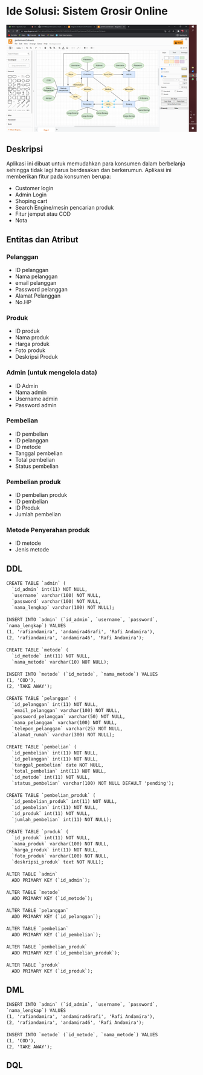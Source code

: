 # Ide Solusi: Sistem Grosir Online

![Diagrams](https://github.com/andamira16/IF214002/blob/main/pertemuan2/Screenshot%20(214).png?raw=true)

## Deskripsi
Aplikasi ini dibuat untuk memudahkan para konsumen dalam berbelanja sehingga tidak lagi harus berdesakan dan berkerumun. Aplikasi ini memberikan fitur pada konsumen berupa:
- Customer login
- Admin Login
- Shoping cart
- Search Engine/mesin pencarian produk
- Fitur jemput atau COD
- Nota
## Entitas dan Atribut
### Pelanggan
- ID pelanggan
- Nama pelanggan
- email pelanggan
- Password pelanggan
- Alamat Pelanggan 
- No.HP
### Produk
- ID produk
- Nama produk 
- Harga produk
- Foto produk
- Deskripsi Produk
### Admin (untuk mengelola data)
- ID Admin
- Nama admin
- Username admin
- Password admin
### Pembelian
- ID pembelian
- ID pelanggan
- ID metode
- Tanggal pembelian
- Total pembelian
- Status pembelian
### Pembelian produk
- ID pembelian produk
- ID pembelian
- ID Produk
- Jumlah pembelian
### Metode Penyerahan produk
- ID metode
- Jenis metode

## DDL
```
CREATE TABLE `admin` (
  `id_admin` int(11) NOT NULL,
  `username` varchar(100) NOT NULL,
  `password` varchar(100) NOT NULL,
  `nama_lengkap` varchar(100) NOT NULL);

INSERT INTO `admin` (`id_admin`, `username`, `password`, `nama_lengkap`) VALUES
(1, 'rafiandamira', 'andamira46rafi', 'Rafi Andamira'),
(2, 'rafiandamira', 'andamira46', 'Rafi Andamira');

CREATE TABLE `metode` (
  `id_metode` int(11) NOT NULL,
  `nama_metode` varchar(10) NOT NULL);

INSERT INTO `metode` (`id_metode`, `nama_metode`) VALUES
(1, 'COD'),
(2, 'TAKE AWAY');

CREATE TABLE `pelanggan` (
  `id_pelanggan` int(11) NOT NULL,
  `email_pelanggan` varchar(100) NOT NULL,
  `password_pelanggan` varchar(50) NOT NULL,
  `nama_pelanggan` varchar(100) NOT NULL,
  `telepon_pelanggan` varchar(25) NOT NULL,
  `alamat_rumah` varchar(300) NOT NULL);

CREATE TABLE `pembelian` (
  `id_pembelian` int(11) NOT NULL,
  `id_pelanggan` int(11) NOT NULL,
  `tanggal_pembelian` date NOT NULL,
  `total_pembelian` int(11) NOT NULL,
  `id_metode` int(11) NOT NULL,
  `status_pembelian` varchar(100) NOT NULL DEFAULT 'pending');

CREATE TABLE `pembelian_produk` (
  `id_pembelian_produk` int(11) NOT NULL,
  `id_pembelian` int(11) NOT NULL,
  `id_produk` int(11) NOT NULL,
  `jumlah_pembelian` int(11) NOT NULL);
  
CREATE TABLE `produk` (
  `id_produk` int(11) NOT NULL,
  `nama_produk` varchar(100) NOT NULL,
  `harga_produk` int(11) NOT NULL,
  `foto_produk` varchar(100) NOT NULL,
  `deskripsi_produk` text NOT NULL);

ALTER TABLE `admin`
  ADD PRIMARY KEY (`id_admin`);

ALTER TABLE `metode`
  ADD PRIMARY KEY (`id_metode`);

ALTER TABLE `pelanggan`
  ADD PRIMARY KEY (`id_pelanggan`);

ALTER TABLE `pembelian`
  ADD PRIMARY KEY (`id_pembelian`);

ALTER TABLE `pembelian_produk`
  ADD PRIMARY KEY (`id_pembelian_produk`);

ALTER TABLE `produk`
  ADD PRIMARY KEY (`id_produk`);
 ```
 ## DML
 ```
INSERT INTO `admin` (`id_admin`, `username`, `password`, `nama_lengkap`) VALUES
(1, 'rafiandamira', 'andamira46rafi', 'Rafi Andamira'),
(2, 'rafiandamira', 'andamira46', 'Rafi Andamira');

INSERT INTO `metode` (`id_metode`, `nama_metode`) VALUES
(1, 'COD'),
(2, 'TAKE AWAY');
```
## DQL
